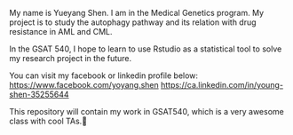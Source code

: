 My name is Yueyang Shen. I am in the Medical Genetics program. My project is to study the autophagy pathway and its relation with drug resistance in AML and CML.

In the GSAT 540, I hope to learn to use Rstudio as a statistical tool to solve my research project in the future.

You can visit my facebook or linkedin profile below:
https://www.facebook.com/yoyang.shen
https://ca.linkedin.com/in/young-shen-35255644

This repository will contain my work in GSAT540, which is a very awesome class with cool TAs.:imp: